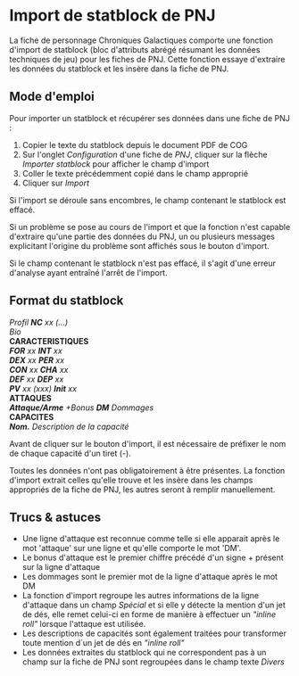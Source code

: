 # Import de statblock de PNJ

La fiche de personnage Chroniques Galactiques comporte une fonction d'import de statblock (bloc d'attributs abrégé résumant les données techniques de jeu) pour les fiches de PNJ. Cette fonction essaye d'extraire les données du statblock et les insère dans la fiche de PNJ.

## Mode d'emploi

Pour importer un statblock et récupérer ses données dans une fiche de PNJ :

1. Copier le texte du statblock depuis le document PDF de COG
2. Sur l'onglet _Configuration_ d'une fiche de _PNJ_, cliquer sur la flèche _Importer statblock_ pour afficher le champ d'import
3. Coller le texte précédemment copié dans le champ approprié
4. Cliquer sur _Import_

Si l'import se déroule sans encombres, le champ contenant le statblock est effacé.

Si un problème se pose au cours de l'import et que la fonction n'est capable d'extraire qu'une partie des données du PNJ, un ou plusieurs messages explicitant l'origine du problème sont affichés sous le bouton d'import.

Si le champ contenant le statblock n'est pas effacé, il s'agit d'une erreur d'analyse ayant entraîné l'arrêt de l'import.

## Format du statblock

_Profil_ _**NC** xx (...)_  
_Bio_  
**CARACTERISTIQUES**  
_**FOR** xx **INT** xx_  
_**DEX** xx **PER** xx_  
_**CON** xx **CHA** xx_  
_**DEF** xx **DEP** xx_  
_**PV** xx (xxx) **Init** xx_  
**ATTAQUES**  
_**Attaque/Arme** +Bonus **DM** Dommages_  
**CAPACITES**  
_**Nom.** Description de la capacité_  

Avant de cliquer sur le bouton d'import, il est nécessaire de préfixer le nom de chaque capacité d'un tiret (-).

Toutes les données n'ont pas obligatoirement à être présentes. La fonction d'import extrait celles qu'elle trouve et les insère dans les champs appropriés de la fiche de PNJ, les autres seront à remplir manuellement.

## Trucs & astuces

- Une ligne d'attaque est reconnue comme telle si elle apparait après le mot 'attaque' sur une ligne et qu'elle comporte le mot 'DM'.
- Le bonus d'attaque est le premier chiffre précédé d'un signe + présent sur la ligne d'attaque
- Les dommages sont le premier mot de la ligne d'attaque après le mot DM
- La fonction d'import regroupe les autres informations de la ligne d'attaque dans un champ _Spécial_ et si elle y détecte la mention d'un jet de dés, elle remet celui-ci en forme de manière à effectuer un _"inline roll"_ lorsque l'attaque est utilisée.
- Les descriptions de capacités sont également traitées pour transformer toute mention d´un jet de dés en _"inline roll"_
- Les données extraites du statblock qui ne correspondent pas à un champ sur la fiche de PNJ sont regroupées dans le champ texte _Divers_
